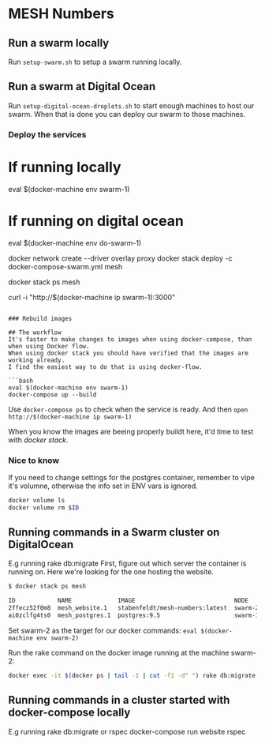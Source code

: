 # MESH Numbers

## Run a swarm locally

Run `setup-swarm.sh` to setup a swarm running locally.

## Run a swarm at Digital Ocean


Run `setup-digital-ocean-droplets.sh` to start enough machines to host our swarm.
When that is done you can deploy our swarm to those machines.


### Deploy the services

# If running locally
eval $(docker-machine env swarm-1)
# If running on digital ocean
eval $(docker-machine env do-swarm-1)

docker network create --driver overlay proxy
docker stack deploy -c docker-compose-swarm.yml mesh

docker stack ps mesh

curl -i "http://$(docker-machine ip swarm-1):3000"
```

### Rebuild images

## The workflow
It's faster to make changes to images when using docker-compose, than when using Docker flow.
When using docker stack you should have verified that the images are working already.
I find the easiest way to do that is using docker-flow.

```bash
eval $(docker-machine env swarm-1)
docker-compose up --build
```

Use `docker-compose ps` to check when the service is ready.
And then `open http://$(docker-machine ip swarm-1)`

When you know the images are beeing properly buildt here, it'd time to test with _docker stack_.

### Nice to know
If you need to change settings for the postgres container, remember to vipe it's volumne, otherwise the info set in
ENV vars is ignored.
```bash
docker volume ls
docker volume rm $ID
```


## Running commands in a Swarm cluster on DigitalOcean
E.g running rake db:migrate
First, figure out which server the container is running on. Here we're looking for the one hosting the website.

```bash
$ docker stack ps mesh

ID            NAME             IMAGE                            NODE     DESIRED STATE  CURRENT STATE           ERROR  PORTS
2ffecz52f0m8  mesh_website.1   stabenfeldt/mesh-numbers:latest  swarm-2  Running        Running 23 minutes ago
ai0zclfg4ts0  mesh_postgres.1  postgres:9.5                     swarm-1  Running        Running 23 minutes ago
```

Set swarm-2 as the target for our docker commands:
`eval $(docker-machine env swarm-2)`

Run the rake command on the docker image running at the machine swarm-2:
```bash
docker exec -it $(docker ps | tail -1 | cut -f1 -d" ") rake db:migrate
```

## Running commands in a cluster started with docker-compose locally
E.g running rake db:migrate or rspec
docker-compose run website rspec

